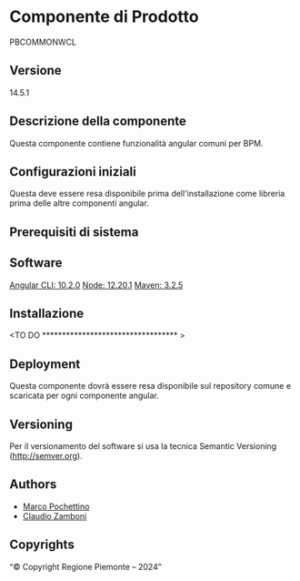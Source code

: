 # Componente di Prodotto
PBCOMMONWCL

## Versione
14.5.1

## Descrizione della componente
Questa componente contiene funzionalità angular comuni per BPM.

## Configurazioni iniziali
Questa deve essere resa disponibile prima dell'installazione come libreria prima delle altre componenti angular.

## Prerequisiti di sistema

## Software
[Angular CLI: 10.2.0](https://angular.io)
[Node: 12.20.1](https://nodejs.org)
[Maven: 3.2.5](https://maven.apache.org)

## Installazione

<TO DO ********************************** >

## Deployment
Questa componente dovrà essere resa disponibile sul repository comune e scaricata per ogni componente angular.

## Versioning
Per il versionamento del software si usa la tecnica Semantic Versioning (http://semver.org).

## Authors
* [Marco Pochettino](mailto:marco.pochettino@csi.it)
* [Claudio Zamboni](mailto:claudio.zamboni@csi.it)

## Copyrights
“© Copyright Regione Piemonte – 2024”
